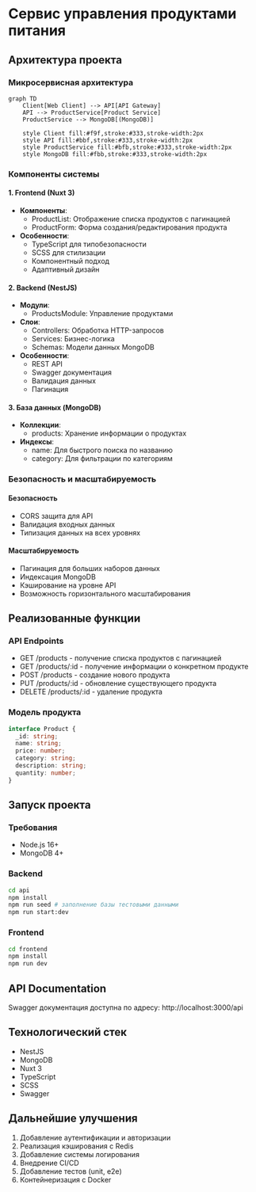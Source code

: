 # Сервис управления продуктами питания

## Архитектура проекта

### Микросервисная архитектура

```mermaid
graph TD
    Client[Web Client] --> API[API Gateway]
    API --> ProductService[Product Service]
    ProductService --> MongoDB[(MongoDB)]
    
    style Client fill:#f9f,stroke:#333,stroke-width:2px
    style API fill:#bbf,stroke:#333,stroke-width:2px
    style ProductService fill:#bfb,stroke:#333,stroke-width:2px
    style MongoDB fill:#fbb,stroke:#333,stroke-width:2px
```

### Компоненты системы

#### 1. Frontend (Nuxt 3)
- **Компоненты**:
  - ProductList: Отображение списка продуктов с пагинацией
  - ProductForm: Форма создания/редактирования продукта
- **Особенности**:
  - TypeScript для типобезопасности
  - SCSS для стилизации
  - Компонентный подход
  - Адаптивный дизайн

#### 2. Backend (NestJS)
- **Модули**:
  - ProductsModule: Управление продуктами
- **Слои**:
  - Controllers: Обработка HTTP-запросов
  - Services: Бизнес-логика
  - Schemas: Модели данных MongoDB
- **Особенности**:
  - REST API
  - Swagger документация
  - Валидация данных
  - Пагинация

#### 3. База данных (MongoDB)
- **Коллекции**:
  - products: Хранение информации о продуктах
- **Индексы**:
  - name: Для быстрого поиска по названию
  - category: Для фильтрации по категориям

### Безопасность и масштабируемость

#### Безопасность
- CORS защита для API
- Валидация входных данных
- Типизация данных на всех уровнях

#### Масштабируемость
- Пагинация для больших наборов данных
- Индексация MongoDB
- Кэширование на уровне API
- Возможность горизонтального масштабирования

## Реализованные функции

### API Endpoints
- GET /products - получение списка продуктов с пагинацией
- GET /products/:id - получение информации о конкретном продукте
- POST /products - создание нового продукта
- PUT /products/:id - обновление существующего продукта
- DELETE /products/:id - удаление продукта

### Модель продукта
```typescript
interface Product {
  _id: string;
  name: string;
  price: number;
  category: string;
  description: string;
  quantity: number;
}
```

## Запуск проекта

### Требования
- Node.js 16+
- MongoDB 4+

### Backend
```bash
cd api
npm install
npm run seed # заполнение базы тестовыми данными
npm run start:dev
```

### Frontend
```bash
cd frontend
npm install
npm run dev
```

## API Documentation
Swagger документация доступна по адресу: http://localhost:3000/api

## Технологический стек
- NestJS
- MongoDB
- Nuxt 3
- TypeScript
- SCSS
- Swagger

## Дальнейшие улучшения
1. Добавление аутентификации и авторизации
2. Реализация кэширования с Redis
3. Добавление системы логирования
4. Внедрение CI/CD
5. Добавление тестов (unit, e2e)
6. Контейнеризация с Docker 